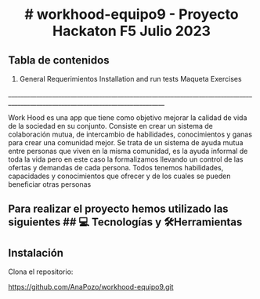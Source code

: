 <h1 align="center"> # workhood-equipo9 - Proyecto Hackaton F5 Julio 2023 </h1>

<h2>Tabla de contenidos</h2>

<ol> <li>
General
Requerimientos
Installation and run tests
Maqueta
Exercises
</li> </ol>
________________________________________________________________________________________________________________________________
<p>Work Hood es una app que tiene como objetivo mejorar la calidad de vida de la sociedad en su conjunto. Consiste en crear un sistema  de colaboración mutua, de intercambio de habilidades, conocimientos y ganas para crear una comunidad mejor.
Se trata de un sistema de ayuda mutua entre personas que viven en la misma comunidad, es la ayuda informal de toda la vida pero en este caso la formalizamos llevando un control de las ofertas y demandas de cada persona. 
Todos tenemos habilidades, capacidades y conocimientos que ofrecer y de los cuales se pueden beneficiar otras personas
</p>



<h2>Para realizar el proyecto hemos utilizado las siguientes ## 💻 Tecnologías y 🛠Herramientas </h2>


<h2>Instalación </h2>

Clona el repositorio:

https://github.com/AnaPozo/workhood-equipo9.git









